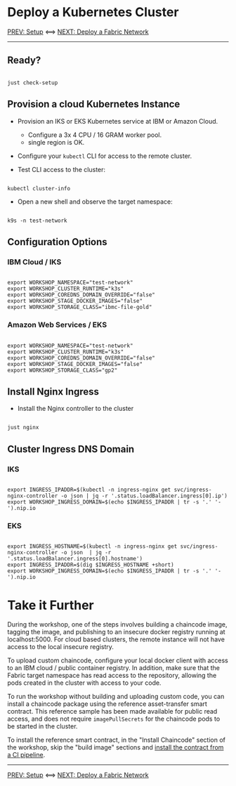 # Deploy a Kubernetes Cluster 

[PREV: Setup](00-setup.md) <==> [NEXT: Deploy a Fabric Network](20-fabric.md)

---

## Ready?

```shell

just check-setup

```

## Provision a cloud Kubernetes Instance

- Provision an IKS or EKS Kubernetes service at IBM or Amazon Cloud. 

   - Configure a 3x 4 CPU / 16 GRAM worker pool. 
   - single region is OK. 


- Configure your `kubectl` CLI for access to the remote cluster.

- Test CLI access to the cluster:
```shell

kubectl cluster-info

```

- Open a new shell and observe the target namespace: 
```shell

k9s -n test-network

```


## Configuration Options

### IBM Cloud / IKS 
```shell

export WORKSHOP_NAMESPACE="test-network"
export WORKSHOP_CLUSTER_RUNTIME="k3s"
export WORKSHOP_COREDNS_DOMAIN_OVERRIDE="false"
export WORKSHOP_STAGE_DOCKER_IMAGES="false"
export WORKSHOP_STORAGE_CLASS="ibmc-file-gold"

```


### Amazon Web Services / EKS 
```shell

export WORKSHOP_NAMESPACE="test-network"
export WORKSHOP_CLUSTER_RUNTIME="k3s"
export WORKSHOP_COREDNS_DOMAIN_OVERRIDE="false"
export WORKSHOP_STAGE_DOCKER_IMAGES="false"
export WORKSHOP_STORAGE_CLASS="gp2"

```

## Install Nginx Ingress 

- Install the Nginx controller to the cluster
```shell

just nginx

```


## Cluster Ingress DNS Domain

### IKS 
```shell

export INGRESS_IPADDR=$(kubectl -n ingress-nginx get svc/ingress-nginx-controller -o json | jq -r '.status.loadBalancer.ingress[0].ip')
export WORKSHOP_INGRESS_DOMAIN=$(echo $INGRESS_IPADDR | tr -s '.' '-').nip.io

```

### EKS 
```shell

export INGRESS_HOSTNAME=$(kubectl -n ingress-nginx get svc/ingress-nginx-controller -o json  | jq -r '.status.loadBalancer.ingress[0].hostname')
export INGRESS_IPADDR=$(dig $INGRESS_HOSTNAME +short)
export WORKSHOP_INGRESS_DOMAIN=$(echo $INGRESS_IPADDR | tr -s '.' '-').nip.io

```




# Take it Further

During the workshop, one of the steps involves building a chaincode image, tagging the 
image, and publishing to an insecure docker registry running at localhost:5000.  For cloud
based clusters, the remote instance will not have access to the local insecure registry.

To upload custom chaincode, configure your local docker client with access to an IBM 
cloud / public container registry.  In addition, make sure that the Fabric target namespace
has read access to the repository, allowing the pods created in the cluster with access to 
your code.

To run the workshop without building and uploading custom code, you can install a chaincode
package using the reference asset-transfer smart contract.  This reference sample has been
made available for public read access, and does not require `imagePullSecrets` for the
chaincode pods to be started in the cluster.

To install the reference smart contract, in the "Install Chaincode" section of the workshop,
skip the "build image" sections and [install the contract from a CI pipeline](https://github.com/jkneubuh/full-stack-asset-transfer-guide/blob/feature/iks-notes/docs/CloudReady/30-chaincode.md#install-chaincode-from-a-ci-pipeline).


---
[PREV: Setup](00-setup.md) <==> [NEXT: Deploy a Fabric Network](20-fabric.md)
